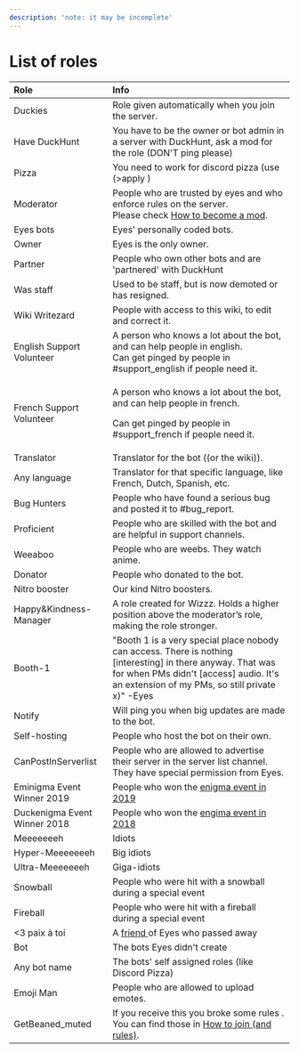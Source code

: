 ```yaml
---
description: 'note: it may be incomplete'
---
```


# List of roles

<table>
  <thead>
    <tr>
      <th style="text-align:left">Role</th>
      <th style="text-align:left">Info</th>
    </tr>
  </thead>
  <tbody>
    <tr>
      <td style="text-align:left">Duckies</td>
      <td style="text-align:left">Role given automatically when you join the server.</td>
    </tr>
    <tr>
      <td style="text-align:left">Have DuckHunt</td>
      <td style="text-align:left">You have to be the owner or bot admin in a server with DuckHunt, ask a
        mod for the role (DON&apos;T ping please)</td>
    </tr>
    <tr>
      <td style="text-align:left">Pizza</td>
      <td style="text-align:left">You need to work for discord pizza (use (&gt;apply )</td>
    </tr>
    <tr>
      <td style="text-align:left">Moderator</td>
      <td style="text-align:left">People who are trusted by eyes and who enforce rules on the server.
        <br
        />Please check <a href="how-to-become-a-mod.md">How to become a mod</a>.</td>
    </tr>
    <tr>
      <td style="text-align:left">Eyes bots</td>
      <td style="text-align:left">Eyes&apos; personally coded bots.</td>
    </tr>
    <tr>
      <td style="text-align:left">Owner</td>
      <td style="text-align:left">Eyes is the only owner.</td>
    </tr>
    <tr>
      <td style="text-align:left">Partner</td>
      <td style="text-align:left">People who own other bots and are &apos;partnered&apos; with DuckHunt</td>
    </tr>
    <tr>
      <td style="text-align:left">Was staff</td>
      <td style="text-align:left">Used to be staff, but is now demoted or has resigned.</td>
    </tr>
    <tr>
      <td style="text-align:left">Wiki Writezard</td>
      <td style="text-align:left">People with access to this wiki, to edit and correct it.</td>
    </tr>
    <tr>
      <td style="text-align:left">English Support Volunteer</td>
      <td style="text-align:left">A person who knows a lot about the bot, and can help people in english.
        <br
        />Can get pinged by people in #support_english if people need it.</td>
    </tr>
    <tr>
      <td style="text-align:left">French Support Volunteer</td>
      <td style="text-align:left">
        <p>A person who knows a lot about the bot, and can help people in french.</p>
        <p>Can get pinged by people in #support_french if people need it.</p>
      </td>
    </tr>
    <tr>
      <td style="text-align:left">Translator</td>
      <td style="text-align:left">Translator for the bot ((or the wiki)).</td>
    </tr>
    <tr>
      <td style="text-align:left">Any language</td>
      <td style="text-align:left">Translator for that specific language, like French, Dutch, Spanish, etc.</td>
    </tr>
    <tr>
      <td style="text-align:left">Bug Hunters</td>
      <td style="text-align:left">People who have found a serious bug and posted it to #bug_report.</td>
    </tr>
    <tr>
      <td style="text-align:left">Proficient</td>
      <td style="text-align:left">People who are skilled with the bot and are helpful in support channels.</td>
    </tr>
    <tr>
      <td style="text-align:left">Weeaboo</td>
      <td style="text-align:left">People who are weebs. They watch anime.</td>
    </tr>
    <tr>
      <td style="text-align:left">Donator</td>
      <td style="text-align:left">People who donated to the bot.</td>
    </tr>
    <tr>
      <td style="text-align:left">Nitro booster</td>
      <td style="text-align:left">Our kind Nitro boosters.</td>
    </tr>
    <tr>
      <td style="text-align:left">Happy&amp;Kindness-Manager</td>
      <td style="text-align:left">A role created for Wizzz. Holds a higher position above the moderator&#x2019;s
        role, making the role stronger.</td>
    </tr>
    <tr>
      <td style="text-align:left">Booth-1</td>
      <td style="text-align:left">&quot;Booth 1 is a very special place nobody can access. There is nothing
        [interesting] in there anyway. That was for when PMs didn&apos;t [access]
        audio. It&apos;s an extension of my PMs, so still private x)&quot; -Eyes</td>
    </tr>
    <tr>
      <td style="text-align:left">Notify</td>
      <td style="text-align:left">Will ping you when big updates are made to the bot.</td>
    </tr>
    <tr>
      <td style="text-align:left">Self-hosting</td>
      <td style="text-align:left">People who host the bot on their own.</td>
    </tr>
    <tr>
      <td style="text-align:left">CanPostInServerlist</td>
      <td style="text-align:left">People who are allowed to advertise their server in the server list channel.
        They have special permission from Eyes.</td>
    </tr>
    <tr>
      <td style="text-align:left">Eminigma Event Winner 2019</td>
      <td style="text-align:left">People who won the <a href="../support-server-lore/server-events/">enigma event in 2019</a>
      </td>
    </tr>
    <tr>
      <td style="text-align:left">Duckenigma Event Winner 2018</td>
      <td style="text-align:left">People who won the <a href="../support-server-lore/server-events/">engima event in 2018</a>
      </td>
    </tr>
    <tr>
      <td style="text-align:left">Meeeeeeeh</td>
      <td style="text-align:left">Idiots</td>
    </tr>
    <tr>
      <td style="text-align:left">Hyper-Meeeeeeeh</td>
      <td style="text-align:left">Big idiots</td>
    </tr>
    <tr>
      <td style="text-align:left">Ultra-Meeeeeeeh</td>
      <td style="text-align:left">Giga-idiots</td>
    </tr>
    <tr>
      <td style="text-align:left">Snowball</td>
      <td style="text-align:left">People who were hit with a snowball during a special event</td>
    </tr>
    <tr>
      <td style="text-align:left">Fireball</td>
      <td style="text-align:left">People who were hit with a fireball during a special event</td>
    </tr>
    <tr>
      <td style="text-align:left">&lt;3 paix &#xE0; toi</td>
      <td style="text-align:left">A <a href=" https://cdn.discordapp.com/attachments/446074570156539915/683886001973886984/20200301_215828.jpg">friend </a>of
        Eyes who passed away</td>
    </tr>
    <tr>
      <td style="text-align:left">Bot</td>
      <td style="text-align:left">The bots Eyes didn&apos;t create</td>
    </tr>
    <tr>
      <td style="text-align:left">Any bot name</td>
      <td style="text-align:left">The bots&apos; self assigned roles (like Discord Pizza)</td>
    </tr>
    <tr>
      <td style="text-align:left">Emoji Man</td>
      <td style="text-align:left">People who are allowed to upload emotes.</td>
    </tr>
    <tr>
      <td style="text-align:left">GetBeaned_muted</td>
      <td style="text-align:left">If you receive this you broke some rules .
        <br />You can find those in <a href="how-to-join.md">How to join (and rules)</a>.</td>
    </tr>
  </tbody>
</table>